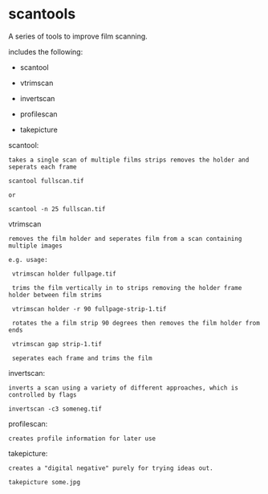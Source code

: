 # scantools

A series of tools to improve film scanning.

includes the following:

- scantool
- vtrimscan
- invertscan

- profilescan
- takepicture

scantool:

    takes a single scan of multiple films strips removes the holder and seperats each frame

    scantool fullscan.tif

    or

    scantool -n 25 fullscan.tif

vtrimscan

    removes the film holder and seperates film from a scan containing multiple images

    e.g. usage:

     vtrimscan holder fullpage.tif

     trims the film vertically in to strips removing the holder frame holder between film strims

     vtrimscan holder -r 90 fullpage-strip-1.tif

     rotates the a film strip 90 degrees then removes the film holder from ends

     vtrimscan gap strip-1.tif

     seperates each frame and trims the film

invertscan:

    inverts a scan using a variety of different approaches, which is controlled by flags

    invertscan -c3 someneg.tif

profilescan:

    creates profile information for later use

takepicture:

    creates a "digital negative" purely for trying ideas out.

    takepicture some.jpg

